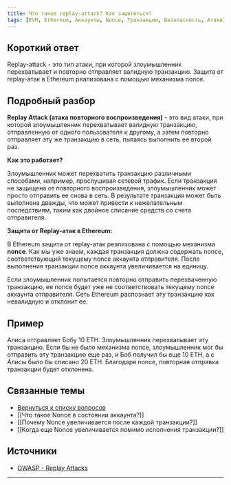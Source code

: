 ```yaml
---
title: Что такое replay-attack? Как защититься?
tags: [EVM, Ethereum, Аккаунты, Nonce, Транзакции, Безопасность, Атаки]
---
```


## Короткий ответ

Replay-attack - это тип атаки, при которой злоумышленник перехватывает и повторно отправляет валидную транзакцию.  Защита от replay-атак в Ethereum реализована с помощью механизма nonce.


## Подробный разбор

**Replay Attack (атака повторного воспроизведения)** - это вид атаки, при которой злоумышленник перехватывает валидную транзакцию, отправленную от одного пользователя к другому, а затем повторно отправляет эту же транзакцию в сеть, пытаясь выполнить ее второй раз.

**Как это работает?**

Злоумышленник может перехватить транзакцию различными способами, например, прослушивая сетевой трафик.  Если транзакция не защищена от повторного воспроизведения, злоумышленник может просто отправить ее снова в сеть.  В результате транзакция может быть выполнена дважды, что может привести к нежелательным последствиям, таким как двойное списание средств со счета отправителя.

**Защита от Replay-атак в Ethereum:**

В Ethereum защита от replay-атак реализована с помощью механизма **nonce**. Как мы уже знаем, каждая транзакция должна содержать nonce, соответствующий текущему nonce аккаунта отправителя.  После выполнения транзакции nonce аккаунта увеличивается на единицу.

Если злоумышленник попытается повторно отправить перехваченную транзакцию,  ее nonce будет уже не соответствовать текущему nonce аккаунта отправителя.  Сеть Ethereum распознает эту транзакцию как невалидную и отклонит ее.


## Пример

Алиса отправляет Бобу 10 ETH.  Злоумышленник перехватывает эту транзакцию.  Если бы не было механизма nonce, злоумышленник мог бы отправить эту транзакцию еще раз, и Боб получил бы еще 10 ETH, а с Алисы было бы списано 20 ETH.  Благодаря nonce, повторная отправка транзакции будет отклонена.


## Связанные темы

* [Вернуться к списку вопросов](4.%20Список%20вопросов.md)
* [[Что такое Nonce в состоянии аккаунта?]]
* [[Почему Nonce увеличивается после каждой транзакции?]]
* [[Когда еще Nonce увеличивается помимо исполнения транзакции?]]


## Источники

* [OWASP - Replay Attacks](https://owasp.org/www-community/attacks/Replay_attack)


---